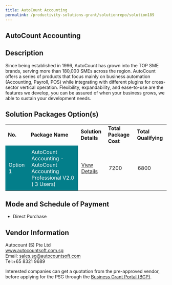 ```yaml
---
title: AutoCount Accounting
permalink: /productivity-solutions-grant/solutionrepo/solution189
---
```


## AutoCount Accounting

## Description

Since being established in 1996, AutoCount has grown into the TOP SME brands, serving more than 180,000 SMEs across the region. AutoCount offers a series of products that focus mainly on business automation (Accounting, Payroll, POS) while integrating with different plugins for cross-sector vertical operation. Flexibility, expandability, and ease-to-use are the features we develop, you can be assured of when your business grows, we able to sustain your development needs.


## Solution Packages Option(s)

<table>
<tr>
<td><b>No.</b></td>
<td><b>Package Name</b></td>
<td><b>Solution Details</b></td>
<td><b>Total Package Cost</b></td>
<td><b>Total Qualifying</b></td>
</tr>
<tr>
<td style='padding: 10px; background-color: #037E8A; color: #FFFFFF;'>Option 1</td>
<td style='padding: 10px; background-color: #037E8A; color: #FFFFFF;'>AutoCount Accounting - AutoCount Accounting Professional V2.0 ( 3 Users)</td>
<td style='padding: 10px;'><a href='https://www.gobusiness.gov.sg/images/psg/AutoCount_20200013_Annex_3_20200625142956_Part_4.pdf' target='_blank'>View Details</a></td>
<td style='padding: 10px;'>7200</td>
<td style='padding: 10px;'>6800</td>
</tr>
</table>

## Mode and Schedule of Payment

 - Direct Purchase

## Vendor Information

 Autocount (S) Pte Ltd<br>www.autocountsoft.com.sg<br>Email: sales.sg@autocountsoft.com<br>Tel:+65 8321 9689

Interested companies can get a quotation from the pre-approved vendor, before applying for the PSG through the <a href='https://www.businessgrants.gov.sg/' target='_blank' rel='noopener'>Business Grant Portal (BGP)</a>.

<script src="/jquery/resize-tables.js"></script>
